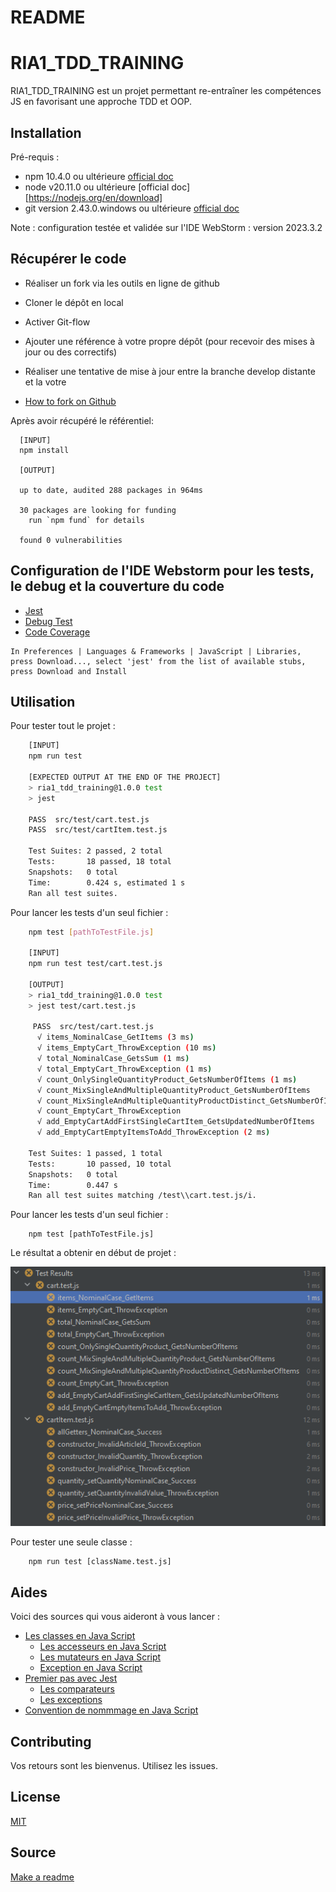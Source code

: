 # README

# RIA1_TDD_TRAINING

RIA1_TDD_TRAINING est un projet permettant re-entraîner les compétences JS en favorisant une approche TDD et OOP.

## Installation

Pré-requis :

* npm 10.4.0 ou ultérieure [official doc](https://docs.npmjs.com/try-the-latest-stable-version-of-npm)
* node v20.11.0 ou ultérieure [official doc][https://nodejs.org/en/download]
* git version 2.43.0.windows ou ultérieure [official doc](https://git-scm.com/)

Note : configuration testée et validée sur l'IDE WebStorm : version 2023.3.2

## Récupérer le code

* Réaliser un fork via les outils en ligne de github
* Cloner le dépôt en local
* Activer Git-flow
* Ajouter une référence à votre propre dépôt (pour recevoir des mises à jour ou des correctifs)
* Réaliser une tentative de mise à jour entre la branche develop distante et la votre

* [How to fork on Github](https://docs.github.com/en/pull-requests/collaborating-with-pull-requests/working-with-forks/fork-a-repo)

Après avoir récupéré le référentiel:

```
  [INPUT]
  npm install
  
  [OUTPUT]

  up to date, audited 288 packages in 964ms
  
  30 packages are looking for funding
    run `npm fund` for details
  
  found 0 vulnerabilities
```

## Configuration de l'IDE Webstorm pour les tests, le debug et la couverture du code

* [Jest](https://www.jetbrains.com/help/webstorm/running-unit-tests-on-jest.html#ws_node_test_docker)
* [Debug Test](https://www.jetbrains.com/help/webstorm/running-unit-tests-on-jest.html#ws_jest_debugging_tests)
* [Code Coverage](https://www.jetbrains.com/help/webstorm/running-unit-tests-on-jest.html#ws_jest_code_coverage)

```
In Preferences | Languages & Frameworks | JavaScript | Libraries, press Download..., select 'jest' from the list of available stubs, press Download and Install
```

## Utilisation

Pour tester tout le projet :

```bash
    [INPUT]
    npm run test
    
    [EXPECTED OUTPUT AT THE END OF THE PROJECT]
    > ria1_tdd_training@1.0.0 test
    > jest

    PASS  src/test/cart.test.js
    PASS  src/test/cartItem.test.js
    
    Test Suites: 2 passed, 2 total
    Tests:       18 passed, 18 total
    Snapshots:   0 total
    Time:        0.424 s, estimated 1 s
    Ran all test suites.
```

Pour lancer les tests d'un seul fichier :

```bash
    npm test [pathToTestFile.js]
    
    [INPUT]
    npm run test test/cart.test.js
    
    [OUTPUT]
    > ria1_tdd_training@1.0.0 test
    > jest test/cart.test.js
    
     PASS  src/test/cart.test.js
      √ items_NominalCase_GetItems (3 ms)
      √ items_EmptyCart_ThrowException (10 ms)
      √ total_NominalCase_GetsSum (1 ms)
      √ total_EmptyCart_ThrowException (1 ms)
      √ count_OnlySingleQuantityProduct_GetsNumberOfItems (1 ms)
      √ count_MixSingleAndMultipleQuantityProduct_GetsNumberOfItems
      √ count_MixSingleAndMultipleQuantityProductDistinct_GetsNumberOfItems
      √ count_EmptyCart_ThrowException
      √ add_EmptyCartAddFirstSingleCartItem_GetsUpdatedNumberOfItems
      √ add_EmptyCartEmptyItemsToAdd_ThrowException (2 ms)
    
    Test Suites: 1 passed, 1 total
    Tests:       10 passed, 10 total
    Snapshots:   0 total
    Time:        0.447 s
    Ran all test suites matching /test\\cart.test.js/i.
```

Pour lancer les tests d'un seul fichier :

```
    npm test [pathToTestFile.js]  
```


Le résultat a obtenir en début de projet :

![img.png](img.png)

Pour tester une seule classe :

```
    npm run test [className.test.js]
```

## Aides

Voici des sources qui vous aideront à vous lancer :

* [Les classes en Java Script](https://developer.mozilla.org/en-US/docs/Learn/JavaScript/Objects/Classes_in_JavaScript)
  * [Les accesseurs en Java Script](https://developer.mozilla.org/fr/docs/Web/JavaScript/Reference/Functions/get)
  * [Les mutateurs en Java Script](https://developer.mozilla.org/fr/docs/Web/JavaScript/Reference/Functions/set)
  * [Exception en Java Script](https://rollbar.com/guides/javascript/how-to-throw-exceptions-in-javascript/#)
* [Premier pas avec Jest](https://jestjs.io/docs/getting-started)
  * [Les comparateurs](https://jestjs.io/fr/docs/expect)
  * [Les exceptions](https://jestjs.io/docs/using-matchers#exceptions)
* [Convention de nommmage en Java Script](https://developer.mozilla.org/fr/docs/MDN/Guidelines/Code_guidelines/JavaScript)

## Contributing
Vos retours sont les bienvenus. Utilisez les issues.

## License
[MIT](https://choosealicense.com/licenses/mit/)

## Source 
[Make a readme](https://www.makeareadme.com/)